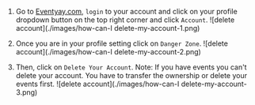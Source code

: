 
1. Go to [Eventyay.com](https://eventyay.com), `login` to your account and click on your profile dropdown button on the top right corner and click `Account`. 
![delete account](./images/how-can-I delete-my-account-1.png)

2. Once you are in your profile setting click on `Danger Zone`.
![delete account](./images/how-can-I delete-my-account-2.png)

3. Then, click on `Delete Your Account`.
    Note: If you have events you can't delete your account. You have to transfer the ownership or delete your events first.
![delete account](./images/how-can-I delete-my-account-3.png)


